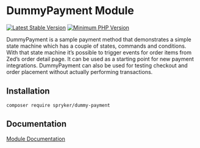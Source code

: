 # DummyPayment Module
[![Latest Stable Version](https://poser.pugx.org/spryker/dummy-payment/v/stable.svg)](https://packagist.org/packages/spryker/dummy-payment)
[![Minimum PHP Version](https://img.shields.io/badge/php-%3E%3D%207.4-8892BF.svg)](https://php.net/)

DummyPayment is a sample payment method that demonstrates a simple state machine which has a couple of states, commands and conditions. With that state machine it’s possible to trigger events for order items from Zed’s order detail page. It can be used as a starting point for new payment integrations. DummyPayment can also be used for testing checkout and order placement without actually performing transactions.

## Installation

```
composer require spryker/dummy-payment
```

## Documentation

[Module Documentation](https://academy.spryker.com/developing_with_spryker/module_guide/checkout_process/dummy_payment.html)
